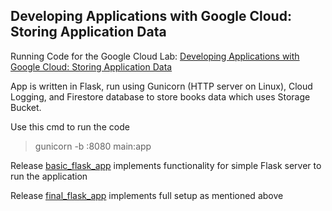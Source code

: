 ## Developing Applications with Google Cloud: Storing Application Data

Running Code for the Google Cloud Lab:
    [Developing Applications with Google Cloud: Storing Application Data](https://www.cloudskillsboost.google/catalog_lab/30922)

App is written in Flask, run using Gunicorn (HTTP server on Linux), Cloud Logging, and Firestore database to store books data which uses Storage Bucket.

Use this cmd to run the code
> gunicorn -b :8080 main:app

Release [basic_flask_app](https://github.com/Sreenivas-root/GCP-Labs/tree/basic_flask_app) implements functionality for simple Flask server to run the application

Release [final_flask_app](https://github.com/Sreenivas-root/GCP-Labs/tree/final_flask_app) implements full setup as mentioned above